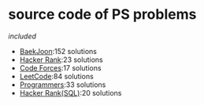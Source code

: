 # source code of PS problems  
_included_  
* [BaekJoon](https://www.acmicpc.net/):152 solutions  
* [Hacker Rank](https://www.hackerrank.com/):23 solutions  
* [Code Forces](https://codeforces.com/):17 solutions  
* [LeetCode](https://leetcode.com/):84 solutions  
* [Programmers](https://programmers.co.kr/):33 solutions  
* [Hacker Rank(SQL)](https://www.hackerrank.com/domains/sql):20 solutions  


